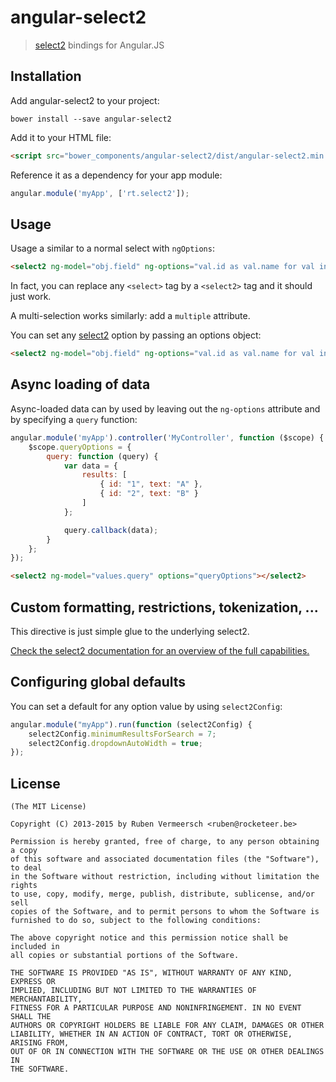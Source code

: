 # angular-select2

> [select2](http://ivaynberg.github.io/select2/) bindings for Angular.JS

## Installation
Add angular-select2 to your project:

```
bower install --save angular-select2
```

Add it to your HTML file:

```html
<script src="bower_components/angular-select2/dist/angular-select2.min.js"></script>
```

Reference it as a dependency for your app module:

```js
angular.module('myApp', ['rt.select2']);
```

## Usage
Usage a similar to a normal select with `ngOptions`:

```html
<select2 ng-model="obj.field" ng-options="val.id as val.name for val in values"></select2>
```

In fact, you can replace any `<select>` tag by a `<select2>` tag and it should just work.

A multi-selection works similarly: add a `multiple` attribute.

You can set any [select2](http://ivaynberg.github.io/select2/) option by passing an options object:

```html
<select2 ng-model="obj.field" ng-options="val.id as val.name for val in values" options="{ allowClear: true }"></select2>
```

## Async loading of data
Async-loaded data can by used by leaving out the `ng-options` attribute and by specifying a `query` function:

```js
angular.module('myApp').controller('MyController', function ($scope) {
    $scope.queryOptions = {
        query: function (query) {
            var data = {
                results: [
                    { id: "1", text: "A" },
                    { id: "2", text: "B" }
                ]
            };

            query.callback(data);
        }
    };
});
```

```html
<select2 ng-model="values.query" options="queryOptions"></select2>
```

## Custom formatting, restrictions, tokenization, ...
This directive is just simple glue to the underlying select2.

[Check the select2 documentation for an overview of the full capabilities.](http://ivaynberg.github.io/select2/)

## Configuring global defaults
You can set a default for any option value by using `select2Config`:

```js
angular.module("myApp").run(function (select2Config) {
    select2Config.minimumResultsForSearch = 7;
    select2Config.dropdownAutoWidth = true;
});
```

## License 

    (The MIT License)

    Copyright (C) 2013-2015 by Ruben Vermeersch <ruben@rocketeer.be>

    Permission is hereby granted, free of charge, to any person obtaining a copy
    of this software and associated documentation files (the "Software"), to deal
    in the Software without restriction, including without limitation the rights
    to use, copy, modify, merge, publish, distribute, sublicense, and/or sell
    copies of the Software, and to permit persons to whom the Software is
    furnished to do so, subject to the following conditions:

    The above copyright notice and this permission notice shall be included in
    all copies or substantial portions of the Software.

    THE SOFTWARE IS PROVIDED "AS IS", WITHOUT WARRANTY OF ANY KIND, EXPRESS OR
    IMPLIED, INCLUDING BUT NOT LIMITED TO THE WARRANTIES OF MERCHANTABILITY,
    FITNESS FOR A PARTICULAR PURPOSE AND NONINFRINGEMENT. IN NO EVENT SHALL THE
    AUTHORS OR COPYRIGHT HOLDERS BE LIABLE FOR ANY CLAIM, DAMAGES OR OTHER
    LIABILITY, WHETHER IN AN ACTION OF CONTRACT, TORT OR OTHERWISE, ARISING FROM,
    OUT OF OR IN CONNECTION WITH THE SOFTWARE OR THE USE OR OTHER DEALINGS IN
    THE SOFTWARE.
